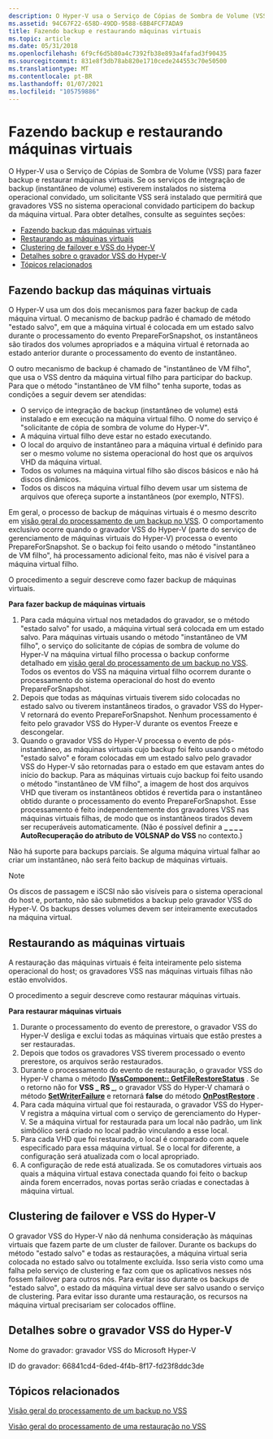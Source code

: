 ```yaml
---
description: O Hyper-V usa o Serviço de Cópias de Sombra de Volume (VSS) para fazer backup e restaurar máquinas virtuais.
ms.assetid: 94C67F22-658D-49DD-9588-6BB4FCF7ADA9
title: Fazendo backup e restaurando máquinas virtuais
ms.topic: article
ms.date: 05/31/2018
ms.openlocfilehash: 6f9cf6d5b80a4c7392fb38e893a4fafad3f90435
ms.sourcegitcommit: 831e8f3db78ab820e1710cede244553c70e50500
ms.translationtype: MT
ms.contentlocale: pt-BR
ms.lasthandoff: 01/07/2021
ms.locfileid: "105759886"
---
```

# <a name="backing-up-and-restoring-virtual-machines"></a>Fazendo backup e restaurando máquinas virtuais

O Hyper-V usa o Serviço de Cópias de Sombra de Volume (VSS) para fazer backup e restaurar máquinas virtuais. Se os serviços de integração de backup (instantâneo de volume) estiverem instalados no sistema operacional convidado, um solicitante VSS será instalado que permitirá que gravadores VSS no sistema operacional convidado participem do backup da máquina virtual. Para obter detalhes, consulte as seguintes seções:

-   [Fazendo backup das máquinas virtuais](#backing-up-the-virtual-machines)
-   [Restaurando as máquinas virtuais](#restoring-the-virtual-machines)
-   [Clustering de failover e VSS do Hyper-V](#failover-clustering-and-hyper-v-vss)
-   [Detalhes sobre o gravador VSS do Hyper-V](#details-on-the-hyper-v-vss-writer)
-   [Tópicos relacionados](#related-topics)

## <a name="backing-up-the-virtual-machines"></a>Fazendo backup das máquinas virtuais

O Hyper-V usa um dos dois mecanismos para fazer backup de cada máquina virtual. O mecanismo de backup padrão é chamado de método "estado salvo", em que a máquina virtual é colocada em um estado salvo durante o processamento do evento PrepareForSnapshot, os instantâneos são tirados dos volumes apropriados e a máquina virtual é retornada ao estado anterior durante o processamento do evento de instantâneo.

O outro mecanismo de backup é chamado de "instantâneo de VM filho", que usa o VSS dentro da máquina virtual filho para participar do backup. Para que o método "instantâneo de VM filho" tenha suporte, todas as condições a seguir devem ser atendidas:

-   O serviço de integração de backup (instantâneo de volume) está instalado e em execução na máquina virtual filho. O nome do serviço é "solicitante de cópia de sombra de volume do Hyper-V".
-   A máquina virtual filho deve estar no estado executando.
-   O local do arquivo de instantâneo para a máquina virtual é definido para ser o mesmo volume no sistema operacional do host que os arquivos VHD da máquina virtual.
-   Todos os volumes na máquina virtual filho são discos básicos e não há discos dinâmicos.
-   Todos os discos na máquina virtual filho devem usar um sistema de arquivos que ofereça suporte a instantâneos (por exemplo, NTFS).

Em geral, o processo de backup de máquinas virtuais é o mesmo descrito em [visão geral do processamento de um backup no VSS](/windows/desktop/VSS/overview-of-processing-a-backup-under-vss). O comportamento exclusivo ocorre quando o gravador VSS do Hyper-V (parte do serviço de gerenciamento de máquinas virtuais do Hyper-V) processa o evento PrepareForSnapshot. Se o backup foi feito usando o método "instantâneo de VM filho", há processamento adicional feito, mas não é visível para a máquina virtual filho.

O procedimento a seguir descreve como fazer backup de máquinas virtuais.

**Para fazer backup de máquinas virtuais**

1.  Para cada máquina virtual nos metadados do gravador, se o método "estado salvo" for usado, a máquina virtual será colocada em um estado salvo. Para máquinas virtuais usando o método "instantâneo de VM filho", o serviço do solicitante de cópias de sombra de volume do Hyper-V na máquina virtual filho processa o backup conforme detalhado em [visão geral do processamento de um backup no VSS](/windows/desktop/VSS/overview-of-processing-a-backup-under-vss). Todos os eventos do VSS na máquina virtual filho ocorrem durante o processamento do sistema operacional do host do evento PrepareForSnapshot.
2.  Depois que todas as máquinas virtuais tiverem sido colocadas no estado salvo ou tiverem instantâneos tirados, o gravador VSS do Hyper-V retornará do evento PrepareForSnapshot. Nenhum processamento é feito pelo gravador VSS do Hyper-V durante os eventos Freeze e descongelar.
3.  Quando o gravador VSS do Hyper-V processa o evento de pós-instantâneo, as máquinas virtuais cujo backup foi feito usando o método "estado salvo" e foram colocadas em um estado salvo pelo gravador VSS do Hyper-V são retornadas para o estado em que estavam antes do início do backup. Para as máquinas virtuais cujo backup foi feito usando o método "instantâneo de VM filho", a imagem de host dos arquivos VHD que tiveram os instantâneos obtidos é revertida para o instantâneo obtido durante o processamento do evento PrepareForSnapshot. Esse processamento é feito independentemente dos gravadores VSS nas máquinas virtuais filhas, de modo que os instantâneos tirados devem ser recuperáveis automaticamente. (Não é possível definir a **\_ \_ \_ \_ AutoRecuperação do atributo de VOLSNAP do VSS** no contexto.)

Não há suporte para backups parciais. Se alguma máquina virtual falhar ao criar um instantâneo, não será feito backup de máquinas virtuais.

> [!Note]  
> Os discos de passagem e iSCSI não são visíveis para o sistema operacional do host e, portanto, não são submetidos a backup pelo gravador VSS do Hyper-V. Os backups desses volumes devem ser inteiramente executados na máquina virtual.

 

## <a name="restoring-the-virtual-machines"></a>Restaurando as máquinas virtuais

A restauração das máquinas virtuais é feita inteiramente pelo sistema operacional do host; os gravadores VSS nas máquinas virtuais filhas não estão envolvidos.

O procedimento a seguir descreve como restaurar máquinas virtuais.

**Para restaurar máquinas virtuais**

1.  Durante o processamento do evento de prerestore, o gravador VSS do Hyper-V desliga e exclui todas as máquinas virtuais que estão prestes a ser restauradas.
2.  Depois que todos os gravadores VSS tiverem processado o evento prerestore, os arquivos serão restaurados.
3.  Durante o processamento do evento de restauração, o gravador VSS do Hyper-V chama o método [**IVssComponent:: GetFileRestoreStatus**](/windows/desktop/api/vswriter/nf-vswriter-ivsscomponent-getfilerestorestatus) . Se o retorno não for **VSS \_ RS \_**, o gravador VSS do Hyper-V chamará o método [**SetWriterFailure**](/windows/desktop/api/vswriter/nf-vswriter-cvsswriter-setwriterfailure) e retornará **false** do método [**OnPostRestore**](/windows/desktop/api/vswriter/nf-vswriter-cvsswriter-onpostrestore) .
4.  Para cada máquina virtual que foi restaurada, o gravador VSS do Hyper-V registra a máquina virtual com o serviço de gerenciamento do Hyper-V. Se a máquina virtual for restaurada para um local não padrão, um link simbólico será criado no local padrão vinculando a esse local.
5.  Para cada VHD que foi restaurado, o local é comparado com aquele especificado para essa máquina virtual. Se o local for diferente, a configuração será atualizada com o local apropriado.
6.  A configuração de rede está atualizada. Se os comutadores virtuais aos quais a máquina virtual estava conectada quando foi feito o backup ainda forem encerrados, novas portas serão criadas e conectadas à máquina virtual.

## <a name="failover-clustering-and-hyper-v-vss"></a>Clustering de failover e VSS do Hyper-V

O gravador VSS do Hyper-V não dá nenhuma consideração às máquinas virtuais que fazem parte de um cluster de failover. Durante os backups do método "estado salvo" e todas as restaurações, a máquina virtual seria colocada no estado salvo ou totalmente excluída. Isso seria visto como uma falha pelo serviço de clustering e faz com que os aplicativos nesses nós fossem failover para outros nós. Para evitar isso durante os backups de "estado salvo", o estado da máquina virtual deve ser salvo usando o serviço de clustering. Para evitar isso durante uma restauração, os recursos na máquina virtual precisariam ser colocados offline.

## <a name="details-on-the-hyper-v-vss-writer"></a>Detalhes sobre o gravador VSS do Hyper-V

Nome do gravador: gravador VSS do Microsoft Hyper-V

ID do gravador: 66841cd4-6ded-4f4b-8f17-fd23f8ddc3de

## <a name="related-topics"></a>Tópicos relacionados

<dl> <dt>

[Visão geral do processamento de um backup no VSS](/windows/desktop/VSS/overview-of-processing-a-backup-under-vss)
</dt> <dt>

[Visão geral do processamento de uma restauração no VSS](/windows/desktop/VSS/overview-of-processing-a-restore-under-vss)
</dt> </dl>

 

 
